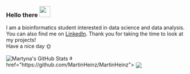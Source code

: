 ### Hello there <img src="https://raw.githubusercontent.com/MartinHeinz/MartinHeinz/master/wave.gif" width="30px">
I am a bioinformatics student interested in data science and data analysis. You can also find me on [LinkedIn](https://www.linkedin.com/in/martyna-szulc-5101ab221/).
Thank you for taking the time to look at my projects! <br />Have a nice day 🌞

  <img align="center" src="https://github-readme-stats.vercel.app/api?username=martynaszulc&show_icons=true&line_height=27&count_private=true&title_color=ffffff&text_color=c9cacc&icon_color=2bbc8a&bg_color=1d1f21" alt="Martyna's GitHub Stats" />
</a>
a href="https://github.com/MartinHeinz/MartinHeinz">
  <img align="center" src="https://github-readme-stats.vercel.app/api/top-langs/?username=martynaszulc&title_color=ffffff&text_color=c9cacc&icon_color=2bbc8a&bg_color=1d1f21&langs_count=3" />
</a>

<!--
**martynaszulc/martynaszulc** is a ✨ _special_ ✨ repository because its `README.md` (this file) appears on your GitHub profile.

Here are some ideas to get you started:

- 🔭 I’m currently working on ...
- 🌱 I’m currently learning ...
- 👯 I’m looking to collaborate on ...
- 🤔 I’m looking for help with ...
- 💬 Ask me about ...
- 📫 How to reach me: ...
- 😄 Pronouns: ...
- ⚡ Fun fact: ...
-->
